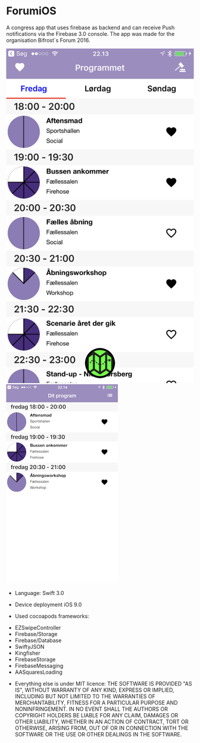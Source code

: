# ForumiOS
A congress app that uses firebase as backend and can receive Push notifications via the Firebase 3.0 console.
The app was made for the organisation Bifrost´s Forum 2016.

![GitHub Logo](https://github.com/bifrostDK/ForumiOS/blob/master/Screenshots/program.jpg)
![GitHub Logo](https://github.com/bifrostDK/ForumiOS/blob/master/Screenshots/myProgram.png)


* Language: 
Swift 3.0

* Device deployment 
iOS 9.0


* Used cocoapods frameworks: 
- EZSwipeController 
- Firebase/Storage
- Firebase/Database
- SwiftyJSON 
- Kingfisher 
- FirebaseStorage 
- FirebaseMessaging
- AASquaresLoading 

* Everything else is under MIT licence:
THE SOFTWARE IS PROVIDED "AS IS", WITHOUT WARRANTY OF ANY KIND, EXPRESS OR IMPLIED, INCLUDING BUT NOT LIMITED TO THE WARRANTIES OF MERCHANTABILITY, FITNESS FOR A PARTICULAR PURPOSE AND NONINFRINGEMENT. IN NO EVENT SHALL THE AUTHORS OR COPYRIGHT HOLDERS BE LIABLE FOR ANY CLAIM, DAMAGES OR OTHER LIABILITY, WHETHER IN AN ACTION OF CONTRACT, TORT OR OTHERWISE, ARISING FROM, OUT OF OR IN CONNECTION WITH THE SOFTWARE OR THE USE OR OTHER DEALINGS IN THE SOFTWARE.
